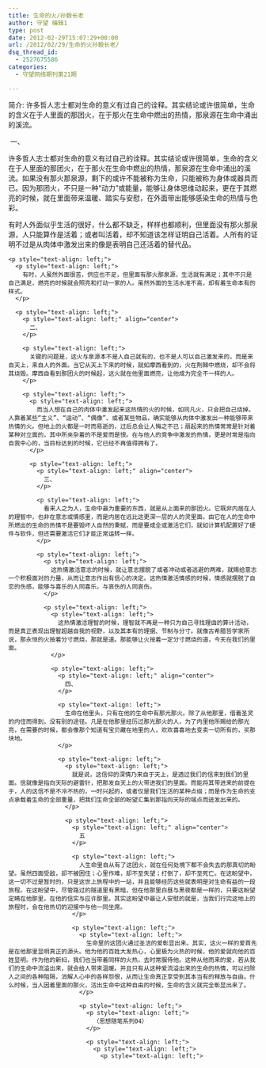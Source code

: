 ```yaml
---
title: 生命的火/孙毅长老
author: 守望 编辑1
type: post
date: 2012-02-29T15:07:29+00:00
url: /2012/02/29/生命的火孙毅长老/
dsq_thread_id:
  - 2527675586
categories:
  - 守望网络期刊第21期

---
```

<div style="text-align: left;">
  简介: 许多哲人志士都对生命的意义有过自己的诠释。其实结论或许很简单，生命的含义在于人里面的那团火，在于那火在生命中燃出的热情，那泉源在生命中涌出的溪流。
</div>

<div style="text-align: left;">
  <!--more-->
</div>

<p style="text-align: left;" align="center">
  <p style="text-align: left;">
     一、
  </p>
  
  <p style="text-align: left;">
    许多哲人志士都对生命的意义有过自己的诠释。其实结论或许很简单，生命的含义在于人里面的那团火，在于那火在生命中燃出的热情，那泉源在生命中涌出的溪流。如果没有那火那泉源，剩下的或许不能被称为生命，只能被称为身体或器具而已。因为那团火，不只是一种“动力”或能量，能够让身体思维动起来，更在于其燃亮的时候，就在里面带来温暖、踏实与安慰，在外面带出能够感染生命的热情与色彩。
  </p>
  
  <p style="text-align: left;">
    <p style="text-align: left;">
      有时人外面似乎生活的很好，什么都不缺乏，样样也都顺利，但里面没有那火那泉源，人只能算作是活着；或者叫活着，却不知道该怎样证明自己活着。人所有的证明不过是从肉体中激发出来的像是表明自己还活着的替代品。
    </p>
    
    <p style="text-align: left;">
      <p style="text-align: left;">
        有时，人虽然外面很苦，供应也不足，但里面有那火那泉源，生活就有满足；其中不只是自己满足，燃亮的时候就会照亮和打动一家的人。虽然外面的生活水准不高，却有着生命本有的样式。
      </p>
      
      <p style="text-align: left;">
        <p style="text-align: left;" align="center">
          二、
        </p>
        
        <p style="text-align: left;">
          关键的问题是，这火与泉源本不是人自己就有的，也不是人可以自己激发来的，而是来自天上，来自人的外面。当它从天上下来的时候，就如摩西看到的，火在荆棘中燃烧，却不会将其烧毁。摩西自看到那团火的时候起，这火就在他里面燃亮，让他成为完全不一样的人。
        </p>
        
        <p style="text-align: left;">
          <p style="text-align: left;">
            而当人想在自己的肉体中激发起来这热情的火的时候，如同凡火，只会把自己烧掉。人靠着某些“主义”、“运动”、“偶像”、或者某些物品，确实能够从肉体中激发出一种能够带来热情的火。但地上的火都是一时而易逝的，过后总会让人悔之不已；扇起来的热情常常是针对着某种对立面的，其中所夹杂着的不是爱而是恨。在与他人的竞争中激发的热情，更是时常是指向自我中心的，当目标达到的时候，它已经不再值得拥有了。
          </p>
          
          <p style="text-align: left;">
            <p style="text-align: left;" align="center">
              三、
            </p>
            
            <p style="text-align: left;">
              看来人之为人，生命中最为重要的东西，就是从上面来的那团火。它既非内居在人的理智中，也非在意志或情感里，而是内居在远比这更深一层的人的灵里面。由它在人的生命中所燃出的生命的热情不是要毁坏人自然的秉赋，而是要成全或激活它们，就如计算机配置好了硬件与软件，但还需要激活它们才能正常运转一样。
            </p>
            
            <p style="text-align: left;">
              <p style="text-align: left;">
                这热情激活意志的时候，就让意志摆脱了或者冲动或者逃避的两难，就赐给意志一个积极面对的力量，从而让意志作出有信心的决定。这热情激活情感的时候，情感就摆脱了自恋的伤感，能够与喜乐的人同喜乐，与哀伤的人同哀伤。
              </p>
              
              <p style="text-align: left;">
                <p style="text-align: left;">
                  这热情激活理智的时候，理智就不再是一种只为自己寻找理由的算计活动，而是真正表现出理智超越自我的视野，以及其本有的理据、节制与分寸。就像古希腊哲学家所说，那永恒的火按着分寸燃烧，那就是道。那能够让火按着一定分寸燃烧的道，今天在我们的里面。
                </p>
                
                <p style="text-align: left;">
                  <p style="text-align: left;" align="center">
                    四、
                  </p>
                  
                  <p style="text-align: left;">
                    生命在他里头，只有在他的生命中有那光那火。除了从他那里，借着圣灵的内住而得到，没有别的途径。凡是在他那里经历过那光那火的人，为了内里他所赐给的那光亮，在需要的时候，都会像那个知道有宝贝藏在地里的人，欢欢喜喜地去变卖一切所有的，买那块地。
                  </p>
                  
                  <p style="text-align: left;">
                    <p style="text-align: left;">
                      就是说，这信仰的深情乃来自于天上，是透过我们的信来到我们的里面。信就像是指向天际的避雷针，把那发自天上的火带进我们的里面。而能将其带进来的前提在于，人的这信不是不冷不热的，一时兴起的，或者仅是我们生活的某种点缀；而是作为生命的支点承载着生命的全部重量，把我们生命全部的盼望汇集到那指向天际的端点而迸发出来的。
                    </p>
                    
                    <p style="text-align: left;">
                      <p style="text-align: left;" align="center">
                        五
                      </p>
                      
                      <p style="text-align: left;">
                        人生命里自从有了这团火，就在任何处境下都不会失去的那真切的盼望。虽然四面受敌，却不被困住；心里作难，却不至失望；打倒了，却不至死亡。在这盼望中，这一切不过是暂时的，只是这世上旅程中的一站，并且能够经历这些就表明是对生命有益的一段旅程。在这盼望中，尽管路过的隧道里有黑暗，但在他那里白昼与黑夜都是一样的，只要这盼望定睛在他那里，在他的信实与应许那里。其实这盼望中最让人安慰的就是，当我们行完这地上的旅程时，会在他热切的迎接中与他一同坐席。
                      </p>
                      
                      <p style="text-align: left;">
                        <p style="text-align: left;">
                          生命里的这团火通过圣洁的爱彰显出来。其实，这火一样的爱首先是在他那里显明真正的源头。他为他的百姓大发热心，心里极为火热的时候，他的爱就向他的百姓显明。作为他的新妇，我们也当带着同样的火热，去时常服侍他。这种从他而来的爱，若从我们的生命中流溢出来，就会给人带来温暖。并且只有从这种爱流溢出来的生命的热情，可以扫除人之间的各种阻隔，消解人心中的各样怨恨，从而让生命真正享受到其本当有的释放与自由。什么时候，当人因着里面的那火，活出生命中这种自由的时候，生命的含义就完全彰显出来了。
                        </p>
                        
                        <p style="text-align: left;">
                          <p style="text-align: left;">
                            （思想随笔系列04）
                          </p>
                          
                          <p style="text-align: left;">
                            <p style="text-align: left;">
                              <p style="text-align: left;">